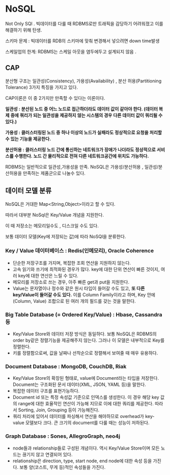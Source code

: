 # NoSQL

Not Only SQl . 빅데이터를 다룰 때 RDBMS로만 트래픽을 감당하기 어려워졌고 이를 해결하기 위해 탄생. 

스키마 문제 : 빅데이터를 RDB의 스키마에 맞춰 변경해서 넣으려면 down time발생

스케일업의 한계: RDBMS는 스케일 아웃을 염두에두고 설계되지 않음 .

## CAP

분산형 구조는 일관성(Consistency), 가용성(Availability) , 분산 허용(Partitioning Tolerance) 3가지 특징을 가지고 있다.

CAP이론은 이 중 2가지만 만족할 수 있다는 이론이다.

**일관성 : 분산된 노드 중 어느 노드로 접근하더라도 데이터 값이 같아야 한다. (데이터 복제 중에 쿼리가 되는 일관성을 제공하지 않는 시스템의 경우 다른 데이터 값이 쿼리될 수 있다.)**

**가용성 : 클러스터링된 노드 중 하나 이상의 노드가 실패라도 정상적으로 요청을 처리할 수 있는 기능을 제공한다.**

**분산허용 : 클러스터링 노드 간에 통신하는 네트워크가 장애가 나더라도 정상적으로 서비스를 수행한다. 노드 간 물리적으로 전혀 다른 네트워크공간에 위치도 가능하다.**

RDBMS는 일반적으로 일관성,가용성을 만족. NoSQL은 가용성/분산허용 , 일관성/분산허용을 만족하는 제품군으로 나눌수 있다.

## 데이터 모델 분류

NoSQL은 거대한 Map<String,Object>이라고 할 수 있다. 

따라서 대부분 NoSql은 Key/Value 개념을 지원한다.

이 때 저장소는 메모리일수도 , 디스크일 수도 있다.

보통 데이터 모델(Key에 저장되는 값)에 따라 NoSQl을 분류한다.

### Key / Value 데이터베이스 : Redis(인메모리), Oracle Coherence

- 단순한 저장구조를 가지며, 복잡한 조회 연산을 지원하지 않는다.
- 고속 읽기와 쓰기에 최적화된 경우가 많다. key에 대한 단위 연산이 빠른 것이지, 여러 key에 대한 연산은 느릴 수 있다.
- 메모리를 저장소로 쓰는 경우, 아주 빠른 get과 put을 지원한다.
- Value는 문자열이나 정수와 같은 원시 타입이 들어갈 수도 있고, **또 다른 key/Value이 들어갈 수도 있다.** 이를 Column Family이라고 하며, Key 안에 (Column, Value) 조합으로 된 여러 개의 필드를 갖는 것을 말한다.

### Big Table Database (= Ordered Key/Value) : Hbase, Cassandra 등

- Key/Value Store와 데이터 저장 방식은 동일하다. 보통 NoSQL은 RDBMS의 order by같은 정렬기능을 제공해주지 않는다. 그러나 이 모델은 내부적으로 Key를 정렬한다.
- 키를 정렬함으로써, 값을 날짜나 선착순으로 정렬해서 보여줄 때 매우 유용하다.

### Document Database : MongoDB, CouchDB, Riak

- Key/Value Store의 확장된 형태로, value에 Document라는 타입을 저장한다. Document는 구조화된 문서 데이터(XML, JSON, YAML 등)을 말한다.
- 복잡한 데이터 구조를 표현가능하다.
- Document id 또는 특정 속성값 기준으로 인덱스를 생성한다. 이 경우 해당 key 값의 range에 대한 효율적인 연산이 가능해 지므로 이에 대한 쿼리를 제공한다. 따라서 Sorting, Join, Grouping 등이 가능해진다.
- 쿼리 처리에 있어서 데이터를 파싱해서 연산을 해야하므로 overhead가 key-value 모델보다 크다. 큰 크기의 document를 다룰 때는 성능이 저하된다.

### Graph Database : Sones, AllegroGraph, neo4j

- node들과 relationship들로 구성된 개념이다. 역시 Key/Value Store이며 모든 노드는 끊기지 않고 연결되어 있다.
- relationship은 direction, type, start node, end node에 대한 속성 등을 가진다. 보통 양(코스트, 무게 등)적인 속성들을 가진다.
